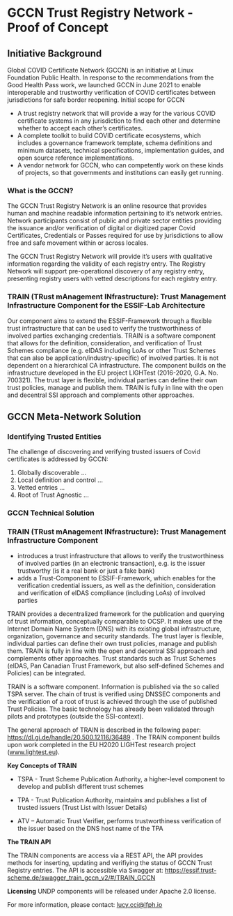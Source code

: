 # GCCN Trust Registry Network - Proof of Concept


## Initiative Background

Global COVID Certificate Network (GCCN) is an initiative at Linux Foundation Public Health. In response to the recommendations from the Good Health Pass work, we launched GCCN in June 2021 to enable interoperable and trustworthy verification of COVID certificates between jurisdictions for safe border reopening.
Initial scope for GCCN
* A trust registry network that will provide a way for the various COVID certificate systems in any jurisdiction to find each other and determine whether to accept each other’s certificates. 
* A complete toolkit to build COVID certificate ecosystems, which includes a governance framework template, schema definitions and minimum datasets, technical specifications, implementation guides, and open source reference implementations.
* A vendor network for GCCN, who can competently work on these kinds of projects, so that governments and institutions can easily get running.


### What is the GCCN?  

The GCCN Trust Registry Network is an online resource that provides human and machine readable information pertaining to it’s network entries. Network participants consist of public and private sector entities providing the issuance and/or verification of digital or digitized paper Covid Certificates, Credentials or Passes required for use by jurisdictions to allow free and safe movement within or across locales. 

The GCCN Trust Registry Network will provide it’s users with qualitative information regarding the validity of each registry entry. The Registry Network will support pre-operational discovery of any registry entry, presenting registry users with vetted descriptions for each registry entry. 


### TRAIN (TRust mAnagement INfrastructure): Trust Management Infrastructure Component for the ESSIF-Lab Architecture

Our component aims to extend the ESSIF-Framework through a flexible trust infrastructure that can be used to verify the trustworthiness of involved parties exchanging credentials. 
TRAIN is a software component that allows for the definition, consideration, and verification of Trust Schemes compliance (e.g. eIDAS including LoAs or other Trust Schemes that can also be application/industry-specific) of involved parties. It is not dependent on a hierarchical CA infrastructure.
The component builds on the infrastructure developed in the EU project LIGHTest (2016-2020, G.A. No. 700321). The trust layer is flexible, individual parties can define their own trust policies, manage and publish them.
TRAIN is fully in line with the open and decentral SSI approach and complements other approaches.


## GCCN Meta-Network Solution

### Identifying Trusted Entities

The challenge of discovering and verifying trusted issuers of Covid certificates is addressed by GCCN:
1. Globally discoverable ...
2. Local definition and control ... 
3. Vetted entries ... 
4. Root of Trust Agnostic ... 


### GCCN Technical Solution

### TRAIN (TRust mAnagement INfrastructure): Trust Management Infrastructure Component

*  introduces a  trust infrastructure that allows to verify the trustworthiness of involved parties (in an electronic transaction), e.g. is the issuer trustworthy (is it a real bank or just a fake bank)
*  adds a Trust-Component to ESSIF-Framework, which enables for the verification credential issuers, as well as the definition, consideration and verification of eIDAS compliance (including LoAs) of involved parties
 
TRAIN provides a decentralized framework for the publication and querying of trust information, conceptually comparable to OCSP. It makes use of the Internet Domain Name System (DNS) with its existing global infrastructure, organization, governance and security standards.
The trust layer is flexible, individual parties can define their own trust policies, manage and publish them.
TRAIN is fully in line with the open and decentral SSI approach and complements other approaches.
Trust standards such as Trust Schemes (eIDAS, Pan Canadian Trust Framework, but also self-defined Schemes and Policies) can be integrated. 

TRAIN is a software component. Information is published via the so called TSPA server. The chain of trust is verified using DNSSEC components and the verification of a root of trust is achieved through the use of published Trust Policies. The basic technology has already been validated through pilots and prototypes (outside the SSI-context).

The general approach of TRAIN is described in the following paper: https://dl.gi.de/handle/20.500.12116/36489 .
The TRAIN component builds upon work completed in the EU H2020 LIGHTest research project (www.lightest.eu).

**Key Concepts of TRAIN**
*  TSPA - Trust Scheme Publication Authority, a higher-level component to develop and publish different trust schemes

*  TPA - Trust Publication Authority, maintains and publishes a list of trusted issuers (Trust List with Issuer Details)

*  ATV – Automatic Trust Verifier, performs trustworthiness verification of the issuer based on the DNS host name of the TPA 

**The TRAIN API**

The TRAIN components are access via a REST API, the API provides methods for inserting, updating and verifiying the status of GCCN Trust Registry entries.
The API is accessible via Swagger at: https://essif.trust-scheme.de/swagger_train_gccn_v2/#/TRAIN_GCCN

**Licensing**
UNDP components will be released under Apache 2.0 license.

For more information, please contact:
lucy.cci@lfph.io
